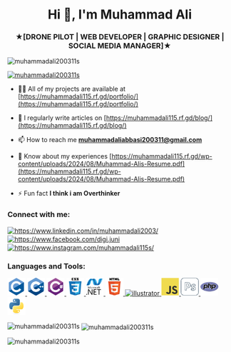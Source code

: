 <h1 align="center">Hi 👋, I'm Muhammad Ali</h1>
<h3 align="center">★[DRONE PILOT | WEB DEVELOPER | GRAPHIC DESIGNER | SOCIAL MEDIA MANAGER]★</h3>

<p align="left"> <img src="https://komarev.com/ghpvc/?username=muhammadali200311s&label=Profile%20views&color=0e75b6&style=flat" alt="muhammadali200311s" /> </p>

<p align="left"> <a href="https://github.com/ryo-ma/github-profile-trophy"><img src="https://github-profile-trophy.vercel.app/?username=muhammadali200311s" alt="muhammadali200311s" /></a> </p>

- 👨‍💻 All of my projects are available at [https://muhammadali115.rf.gd/portfolio/](https://muhammadali115.rf.gd/portfolio/)

- 📝 I regularly write articles on [https://muhammadali115.rf.gd/blog/](https://muhammadali115.rf.gd/blog/)

- 📫 How to reach me **muhammadaliabbasi200311@gmail.com**

- 📄 Know about my experiences [https://muhammadali115.rf.gd/wp-content/uploads/2024/08/Muhammad-Alis-Resume.pdf](https://muhammadali115.rf.gd/wp-content/uploads/2024/08/Muhammad-Alis-Resume.pdf)

- ⚡ Fun fact **I think i am Overthinker**

<h3 align="left">Connect with me:</h3>
<p align="left">
<a href="https://linkedin.com/in/https://www.linkedin.com/in/muhammadali2003/" target="blank"><img align="center" src="https://raw.githubusercontent.com/rahuldkjain/github-profile-readme-generator/master/src/images/icons/Social/linked-in-alt.svg" alt="https://www.linkedin.com/in/muhammadali2003/" height="30" width="40" /></a>
<a href="https://fb.com/https://www.facebook.com/digi.juni" target="blank"><img align="center" src="https://raw.githubusercontent.com/rahuldkjain/github-profile-readme-generator/master/src/images/icons/Social/facebook.svg" alt="https://www.facebook.com/digi.juni" height="30" width="40" /></a>
<a href="https://instagram.com/https://www.instagram.com/muhammadali115s/" target="blank"><img align="center" src="https://raw.githubusercontent.com/rahuldkjain/github-profile-readme-generator/master/src/images/icons/Social/instagram.svg" alt="https://www.instagram.com/muhammadali115s/" height="30" width="40" /></a>
</p>

<h3 align="left">Languages and Tools:</h3>
<p align="left"> <a href="https://www.cprogramming.com/" target="_blank" rel="noreferrer"> <img src="https://raw.githubusercontent.com/devicons/devicon/master/icons/c/c-original.svg" alt="c" width="40" height="40"/> </a> <a href="https://www.w3schools.com/cpp/" target="_blank" rel="noreferrer"> <img src="https://raw.githubusercontent.com/devicons/devicon/master/icons/cplusplus/cplusplus-original.svg" alt="cplusplus" width="40" height="40"/> </a> <a href="https://www.w3schools.com/cs/" target="_blank" rel="noreferrer"> <img src="https://raw.githubusercontent.com/devicons/devicon/master/icons/csharp/csharp-original.svg" alt="csharp" width="40" height="40"/> </a> <a href="https://www.w3schools.com/css/" target="_blank" rel="noreferrer"> <img src="https://raw.githubusercontent.com/devicons/devicon/master/icons/css3/css3-original-wordmark.svg" alt="css3" width="40" height="40"/> </a> <a href="https://dotnet.microsoft.com/" target="_blank" rel="noreferrer"> <img src="https://raw.githubusercontent.com/devicons/devicon/master/icons/dot-net/dot-net-original-wordmark.svg" alt="dotnet" width="40" height="40"/> </a> <a href="https://www.w3.org/html/" target="_blank" rel="noreferrer"> <img src="https://raw.githubusercontent.com/devicons/devicon/master/icons/html5/html5-original-wordmark.svg" alt="html5" width="40" height="40"/> </a> <a href="https://www.adobe.com/in/products/illustrator.html" target="_blank" rel="noreferrer"> <img src="https://www.vectorlogo.zone/logos/adobe_illustrator/adobe_illustrator-icon.svg" alt="illustrator" width="40" height="40"/> </a> <a href="https://developer.mozilla.org/en-US/docs/Web/JavaScript" target="_blank" rel="noreferrer"> <img src="https://raw.githubusercontent.com/devicons/devicon/master/icons/javascript/javascript-original.svg" alt="javascript" width="40" height="40"/> </a> <a href="https://www.photoshop.com/en" target="_blank" rel="noreferrer"> <img src="https://raw.githubusercontent.com/devicons/devicon/master/icons/photoshop/photoshop-line.svg" alt="photoshop" width="40" height="40"/> </a> <a href="https://www.php.net" target="_blank" rel="noreferrer"> <img src="https://raw.githubusercontent.com/devicons/devicon/master/icons/php/php-original.svg" alt="php" width="40" height="40"/> </a> <a href="https://www.python.org" target="_blank" rel="noreferrer"> <img src="https://raw.githubusercontent.com/devicons/devicon/master/icons/python/python-original.svg" alt="python" width="40" height="40"/> </a> </p>

<p><img align="left" src="https://github-readme-stats.vercel.app/api/top-langs?username=muhammadali200311s&show_icons=true&locale=en&layout=compact" alt="muhammadali200311s" /></p>

<p>&nbsp;<img align="center" src="https://github-readme-stats.vercel.app/api?username=muhammadali200311s&show_icons=true&locale=en" alt="muhammadali200311s" /></p>

<p><img align="center" src="https://github-readme-streak-stats.herokuapp.com/?user=muhammadali200311s&" alt="muhammadali200311s" /></p>
